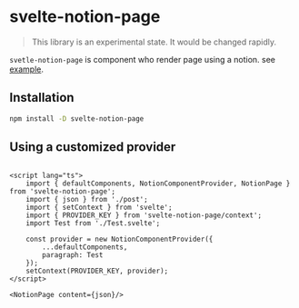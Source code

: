 # svelte-notion-page

> This library is an experimental state. It would be changed rapidly.

`svetle-notion-page` is component who render page using a notion. see [example](/src/routes/+page.svelte).

## Installation
```bash
npm install -D svelte-notion-page
```

## Using a customized provider

```sveltehtml

<script lang="ts">
    import { defaultComponents, NotionComponentProvider, NotionPage } from 'svelte-notion-page';
    import { json } from './post';
    import { setContext } from 'svelte';
    import { PROVIDER_KEY } from 'svelte-notion-page/context';
    import Test from './Test.svelte';

    const provider = new NotionComponentProvider({
        ...defaultComponents,
        paragraph: Test
    });
    setContext(PROVIDER_KEY, provider);
</script>

<NotionPage content={json}/>
```